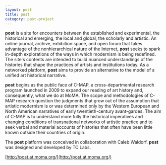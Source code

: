 ```yaml
---
layout: post
title: post
category: past-project
---
```


**post** is a site for encounters between the established and experimental, the historical and emerging, the local and global, the scholarly and artistic. An online journal, archive, exhibition space, and open forum that takes advantage of the nonhierarchical nature of the Internet, **post**  seeks to spark in-depth explorations of the ways in which modernism is being redefined. The site's contents are intended to build nuanced understandings of the histories that shape the practices of artists and institutions today. As a networked platform, **post**  aims to provide an alternative to the model of a unified art historical narrative.

**post** begins as the public face of C-MAP, a cross-departmental research program launched in 2009 to expand our reading of art history and, consequently, what we do at MoMA. The scope and methodologies of C-MAP research question the judgments that grow out of the assumption that artistic modernism is or was determined only by the Western European and North American narratives of early twentieth-century avant-gardes. The aim of C-MAP is to understand more fully the historical imperatives and changing conditions of transnational networks of artistic practice and to seek verbal and material accounts of histories that often have been little known outside their countries of origin.

The **post** platform was conceived in collaboration with Caleb Waldorf. **post** was designed and developed by TC Labs. 

[http://post.at.moma.org/](http://post.at.moma.org/)